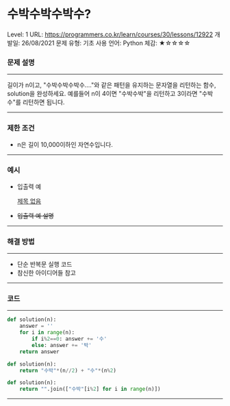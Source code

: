 # 수박수박수박수?

Level: 1
URL: https://programmers.co.kr/learn/courses/30/lessons/12922
개발일: 26/08/2021
문제 유형: 기초
사용 언어: Python
체감: ★☆☆☆☆

### 문제 설명

---

길이가 n이고, "수박수박수박수...."와 같은 패턴을 유지하는 문자열을 리턴하는 함수, solution을 완성하세요. 예를들어 n이 4이면 "수박수박"을 리턴하고 3이라면 "수박수"를 리턴하면 됩니다.

---

### 제한 조건

- n은 길이 10,000이하인 자연수입니다.

---

### 예시

- 입출력 예

    [제목 없음](%E1%84%89%E1%85%AE%E1%84%87%E1%85%A1%E1%86%A8%E1%84%89%E1%85%AE%E1%84%87%E1%85%A1%E1%86%A8%E1%84%89%E1%85%AE%E1%84%87%E1%85%A1%E1%86%A8%E1%84%89%E1%85%AE%20b64a795809b847739807bb83dd1f9837/%E1%84%8C%E1%85%A6%E1%84%86%E1%85%A9%E1%86%A8%20%E1%84%8B%E1%85%A5%E1%86%B9%E1%84%82%E1%85%B3%E1%86%AB%20%E1%84%83%E1%85%A6%E1%84%8B%E1%85%B5%E1%84%90%E1%85%A5%E1%84%87%E1%85%A6%E1%84%8B%E1%85%B5%E1%84%89%E1%85%B3%20750853d6c0f5406eaf058d80e8ff03b1.csv)

- ~~입출력 예 설명~~

---

### 해결 방법

---

- 단순 반복문 실행 코드
- 참신한 아이디어들 참고

---

### 코드

---

```python
def solution(n):
    answer = ''
    for i in range(n):
        if i%2==0: answer += '수'
        else: answer += '박'
    return answer
```

```python
def solution(n):
    return "수박"*(n//2) + "수"*(n%2)

def solution(n):
    return "".join(["수박"[i%2] for i in range(n)])
```

---